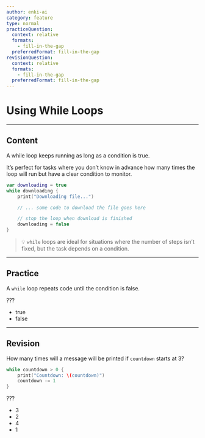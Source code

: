```yaml
---
author: enki-ai
category: feature
type: normal
practiceQuestion:
  context: relative
  formats:
    - fill-in-the-gap
  preferredFormat: fill-in-the-gap
revisionQuestion:
  context: relative
  formats:
    - fill-in-the-gap
  preferredFormat: fill-in-the-gap
---
```


# Using While Loops

---
## Content

A while loop keeps running as long as a condition is true.

It’s perfect for tasks where you don’t know in advance how many times the loop will run but have a clear condition to monitor.

```swift
var downloading = true
while downloading {
    print("Downloading file...")

    // ... some code to download the file goes here

    // stop the loop when download is finished
    downloading = false
}
```

> 💡 `while` loops are ideal for situations where the number of steps isn’t fixed, but the task depends on a condition.

---
## Practice

A `while` loop repeats code until the condition is false.

???

- true
- false

---
## Revision

How many times will a message will be printed if `countdown` starts at 3?

```swift
while countdown > 0 {
    print("Countdown: \(countdown)")
    countdown -= 1
}
```

???

- 3
- 2
- 4
- 1

